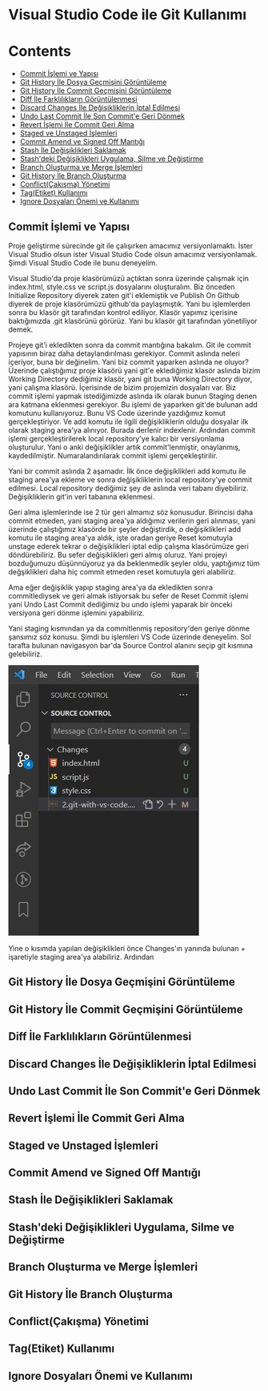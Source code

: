 # Visual Studio Code ile Git Kullanımı 

# Contents
* [Commit İşlemi ve Yapısı](#commit)
* [Git History İle Dosya Geçmişini Görüntüleme](#git-history-file)
* [Git History İle Commit Geçmişini Görüntüleme](#git-history-commit)
* [Diff İle Farklılıkların Görüntülenmesi](#diff)
* [Discard Changes İle Değişikliklerin İptal Edilmesi](#discard-changes)
* [Undo Last Commit İle Son Commit'e Geri Dönmek](#undo)
* [Revert İşlemi İle Commit Geri Alma](#revert)
* [Staged ve Unstaged İşlemleri](#staged-unstaged)
* [Commit Amend ve Signed Off Mantığı](#amend-signed-off)
* [Stash İle Değişiklikleri Saklamak](#git-stash)
* [Stash'deki Değişiklikleri Uygulama, Silme ve Değiştirme](#stash-changes)
* [Branch Oluşturma ve Merge İşlemleri](#branch-merge)
* [Git History İle Branch Oluşturma](#git-history-branch)
* [Conflict(Çakışma) Yönetimi](#conflict)
* [Tag(Etiket) Kullanımı](#tag)
* [Ignore Dosyaları Önemi ve Kullanımı](#ignore)



## Commit İşlemi ve Yapısı <a name="commit"></a>
Proje geliştirme sürecinde git ile çalışırken amacımız versiyonlamaktı. İster Visual Studio olsun ister Visual Studio Code olsun 
amacımız versiyonlamak. Şimdi Visual Studio Code ile bunu deneyelim. 


Visual Studio'da proje klasörümüzü açtıktan sonra üzerinde çalışmak için index.html, style.css ve script.js dosyalarını 
oluşturalım. Biz önceden Initialize Repository diyerek zaten git'i eklemiştik ve Publish On Github diyerek de proje 
klasörümüzü github'da paylaşmıştık. Yani bu işlemlerden sonra bu klasör git tarafından kontrol ediliyor. Klasör yapımız içerisine 
baktığımızda .git klasörünü görürüz. Yani bu klasör git tarafından yönetiliyor demek. 

Projeye git'i ekledikten sonra da commit mantığına bakalım. Git ile commit yapısının biraz daha detaylandırılması gerekiyor. 
Commit aslında neleri içeriyor, buna bir değinelim. Yani biz commit yaparken aslında ne oluyor? Üzerinde çalıştığımız proje klasörü
yani git'e eklediğimiz klasör aslında bizim Working Directory dediğimiz klasör, yani git buna Working Directory diyor, yani
çalışma klasörü. İçerisinde de bizim projemizin dosyaları var. Biz commit işlemi yapmak istediğimizde aslında ilk olarak bunun 
Staging denen ara katmana eklenmesi gerekiyor. Bu işlemi de yaparken git'de bulunan add komutunu kullanıyoruz. Bunu VS Code 
üzerinde yazdığımız komut gerçekleştiriyor. Ve add komutu ile ilgili değişikliklerin olduğu dosyalar ilk olarak staging area'ya 
alınıyor. Burada derlenir indexlenir. Ardından commit işlemi gerçekleştirilerek local repository'ye kalıcı bir versiyonlama 
oluşturulur. Yani o anki değişiklikler artık commit'lenmiştir, onaylanmış, kaydedilmiştir. Numaralandırılarak commit işlemi 
gerçekleştirilir. 

Yani bir commit aslında 2 aşamadır. İlk önce değişiklikleri add komutu ile staging area'ya ekleme ve sonra değişikliklerin local
repository'ye commit edilmesi. Local repository dediğimiz şey de aslında veri tabanı diyebiliriz. Değişikliklerin git'in 
veri tabanına eklenmesi. 

Geri alma işlemlerinde ise 2 tür geri almamız söz konusudur. Birincisi daha commit etmeden, yani staging area'ya aldığımız verilerin
geri alınması, yani üzerinde çalıştığımız klasörde bir şeyler değiştirdik, o değişiklikleri add komutu ile staging area'ya aldık, 
işte oradan geriye Reset komutuyla unstage ederek tekrar o değişiklikleri iptal edip çalışma klasörümüze geri döndürebiliriz. 
Bu sefer değişiklikleri geri almış oluruz. Yani projeyi bozduğumuzu düşünnüyoruz ya da beklenmedik şeyler oldu, yaptığımız tüm 
değşiklikleri daha hiç commit etmeden reset komutuyla geri alabiliriz. 

Ama eğer değişiklik yapıp staging area'ya da ekledikten sonra commitlediysek ve geri almak istiyorsak bu sefer de Reset Commit
işlemi yani Undo Last Commit dediğimiz bu undo işlemi yaparak bir önceki versiyona geri dönme işlemini yapabiliriz. 

Yani staging kısmından ya da commitlenmiş repository'den geriye dönme şansımız söz konusu. Şimdi bu işlemleri VS Code üzerinde
deneyelim. Sol tarafta bulunan navigasyon bar'da Source Control alanını seçip git kısmına gelebiliriz. 

![img](../images/15.1.commit.webp)

Yine o kısımda yapılan değişiklikleri önce Changes'ın yanında bulunan + işaretiyle staging area'ya alabiliriz. Ardından 

## Git History İle Dosya Geçmişini Görüntüleme <a name="git-history"></a>



## Git History İle Commit Geçmişini Görüntüleme <a name="git-history-commit"></a>



## Diff İle Farklılıkların Görüntülenmesi <a name="diff"></a>



## Discard Changes İle Değişikliklerin İptal Edilmesi <a name="discard-changes"></a>



## Undo Last Commit İle Son Commit'e Geri Dönmek <a name="undo"></a>



## Revert İşlemi İle Commit Geri Alma <a name="revert"></a>



## Staged ve Unstaged İşlemleri <a name="staged-unstaged"></a>



## Commit Amend ve Signed Off Mantığı <a name="amend-signed-off"></a>



## Stash İle Değişiklikleri Saklamak <a name="git-stash"></a>



## Stash'deki Değişiklikleri Uygulama, Silme ve Değiştirme <a name="stash-changes"></a>


## Branch Oluşturma ve Merge İşlemleri <a name="branch-merge"></a>


## Git History İle Branch Oluşturma <a name="git-history-branch"></a>



## Conflict(Çakışma) Yönetimi <a name="conflict"></a>



## Tag(Etiket) Kullanımı <a name="tag"></a>

## Ignore Dosyaları Önemi ve Kullanımı <a name="ignore"></a>
















